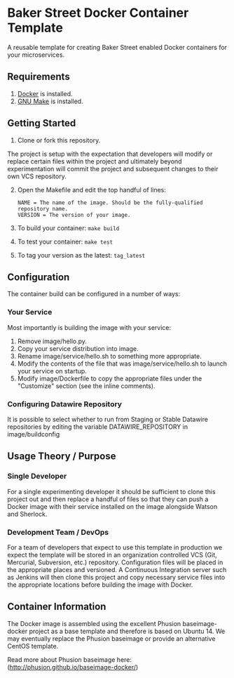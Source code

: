 # Baker Street Docker Container Template #

A reusable template for creating Baker Street enabled Docker containers for your microservices.

## Requirements ##

1. [Docker](https://docker.com) is installed.
2. [GNU Make](https://www.gnu.org/software/make/) is installed. 

## Getting Started ##

1. Clone or fork this repository.

The project is setup with the expectation that developers will modify or replace certain files within the project and
ultimately beyond experimentation will commit the project and subsequent changes to their own VCS repository.

2. Open the Makefile and edit the top handful of lines:
    
    ```
    NAME = The name of the image. Should be the fully-qualified repository name.
    VERSION = The version of your image.
    ```
    
3. To build your container: `make build`

4. To test your container: `make test`

5. To tag your version as the latest: `tag_latest`

## Configuration ##

The container build can be configured in a number of ways:

### Your Service ###

Most importantly is building the image with your service:

1. Remove image/hello.py.
2. Copy your service distribution into image.
3. Rename image/service/hello.sh to something more appropriate.
4. Modify the contents of the file that was image/service/hello.sh to launch your service on startup.
5. Modify image/Dockerfile to copy the appropriate files under the "Customize" section (see the inline comments).

### Configuring Datawire Repository ###

It is possible to select whether to run from Staging or Stable Datawire repositories by editing the variable 
DATAWIRE_REPOSITORY in image/buildconfig

## Usage Theory / Purpose ##

### Single Developer ###
For a single experimenting developer it should be sufficient to clone this project out and then replace a handful of
files so that they can push a Docker image with their service installed on the image alongside Watson and Sherlock.

### Development Team / DevOps ###
For a team of developers that expect to use this template in production we expect the template will be stored in an
organization controlled VCS (Git, Mercurial, Subversion, etc.) repository. Configuration files will be placed in the 
appropriate places and versioned. A Continuous Integration server such as Jenkins will then clone this project and 
copy necessary service files into the appropriate locations before building the image with Docker.

## Container Information ##

The Docker image is assembled using the excellent Phusion baseimage-docker project as a base template and therefore is 
based on Ubuntu 14. We may eventually replace the Phusion baseimage or provide an alternative CentOS template.

Read more about Phusion baseimage here: (http://phusion.github.io/baseimage-docker/)
